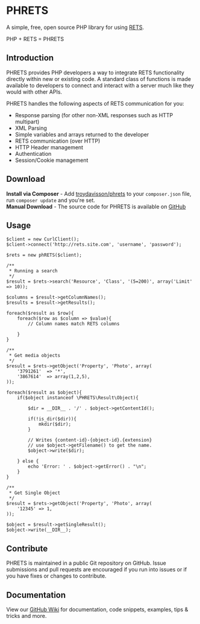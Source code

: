 # PHRETS

A simple, free, open source PHP library for using [RETS](http://rets.org).

PHP + RETS = PHRETS


## Introduction

PHRETS provides PHP developers a way to integrate RETS functionality directly within new or existing code. A standard class of functions is made available to developers to connect and interact with a server much like they would with other APIs.

PHRETS handles the following aspects of RETS communication for you:
* Response parsing (for other non-XML responses such as HTTP multipart)
* XML Parsing
* Simple variables and arrays returned to the developer
* RETS communication (over HTTP)
* HTTP Header management
* Authentication
* Session/Cookie management


## Download

**Install via Composer** - Add [troydavisson/phrets](https://packagist.org/packages/troydavisson/phrets) to your `composer.json` file, run `composer update` and you're set.  
**Manual Download** - The source code for PHRETS is available on [GitHub](http://github.com/troydavisson/PHRETS)


## Usage

    $client = new CurlClient(); 
    $client->connect('http://rets.site.com', 'username', 'password'); 

    $rets = new phRETS($client); 

    /**
     * Running a search
     */
    $result = $rets->search('Resource', 'Class', '(5=200)', array('Limit' => 10)); 

    $columns = $result->getColumnNames(); 
    $results = $result->getResults(); 

    foreach($result as $row){
        foreach($row as $column => $value){
            // Column names match RETS columns

        }
    }

    /**
     * Get media objects
     */
    $result = $rets->getObject('Property', 'Photo', array(
        '3791261'  => '*', 
        '3867614'  => array(1,2,5), 
    )); 

    foreach($result as $object){
        if($object instanceof \PHRETS\Result\Object){

            $dir = __DIR__ . '/' . $object->getContentId(); 

            if(!is_dir($dir)){
                mkdir($dir); 
            }

            // Writes {content-id}-{object-id}.{extension}
            // use $object->getFilename() to get the name. 
            $object->write($dir);

        } else {
            echo 'Error: ' . $object->getError() . "\n"; 
        }
    }

    /**
     * Get Single Object
     */
    $result = $rets->getObject('Property', 'Photo', array(
        '12345' => 1,
    )); 

    $object = $result->getSingleResult(); 
    $object->write(__DIR__); 
     

## Contribute

PHRETS is maintained in a public Git repository on GitHub.  Issue submissions and pull requests are encouraged if you run into issues or if you have fixes or changes to contribute.

## Documentation

View our [GitHub Wiki](https://github.com/troydavisson/PHRETS/wiki) for documentation, code snippets, examples, tips & tricks and more.

